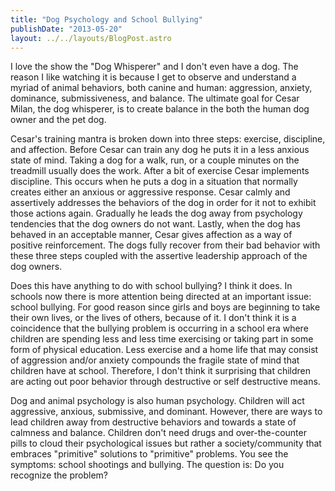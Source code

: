 ```yaml
---
title: "Dog Psychology and School Bullying"
publishDate: "2013-05-20"
layout: ../../layouts/BlogPost.astro
---
```


I love the show the "Dog Whisperer" and I don't even have a dog. The reason I like watching it is because I get to observe and understand a myriad of animal behaviors, both canine and human: aggression, anxiety, dominance, submissiveness, and balance. The ultimate goal for Cesar Milan, the dog whisperer, is to create balance in the both the human dog owner and the pet dog.

Cesar's training mantra is broken down into three steps: exercise, discipline, and affection. Before Cesar can train any dog he puts it in a less anxious state of mind. Taking a dog for a walk, run, or a couple minutes on the treadmill usually does the work. After a bit of exercise Cesar implements discipline. This occurs when he puts a dog in a situation that normally creates either an anxious or aggressive response. Cesar calmly and assertively addresses the behaviors of the dog in order for it not to exhibit those actions again. Gradually he leads the dog away from psychology tendencies that the dog owners do not want. Lastly, when the dog has behaved in an acceptable manner, Cesar gives affection as a way of positive reinforcement. The dogs fully recover from their bad behavior with these three steps coupled with the assertive leadership approach of the dog owners.

Does this have anything to do with school bullying? I think it does. In schools now there is more attention being directed at an important issue: school bullying. For good reason since girls and boys are beginning to take their own lives, or the lives of others, because of it. I don't think it is a coincidence that the bullying problem is occurring in a school era where children are spending less and less time exercising or taking part in some form of physical education. Less exercise and a home life that may consist of aggression and/or anxiety compounds the fragile state of mind that children have at school. Therefore, I don't think it surprising that children are acting out poor behavior through destructive or self destructive means.

Dog and animal psychology is also human psychology. Children will act aggressive, anxious, submissive, and dominant. However, there are ways to lead children away from destructive behaviors and towards a state of calmness and balance. Children don't need drugs and over-the-counter pills to cloud their psychological issues but rather a society/community that embraces "primitive" solutions to "primitive" problems. You see the symptoms: school shootings and bullying. The question is: Do you recognize the problem?
